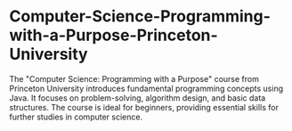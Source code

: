 # Computer-Science-Programming-with-a-Purpose-Princeton-University
The "Computer Science: Programming with a Purpose" course from Princeton University introduces fundamental programming concepts using Java. It focuses on problem-solving, algorithm design, and basic data structures. The course is ideal for beginners, providing essential skills for further studies in computer science.
